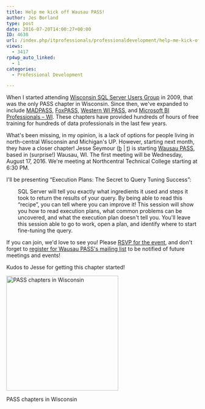 ```yaml
---
title: Help me kick off Wausau PASS!
author: Jes Borland
type: post
date: 2016-07-20T14:00:27+00:00
ID: 4630
url: /index.php/itprofessionals/professionaldevelopment/help-me-kick-off-wausau-pass/
views:
  - 3417
rp4wp_auto_linked:
  - 1
categories:
  - Professional Development

---
```

When I started attending <a href="http://wisconsin.sqlpass.org/" target="_blank">Wisconsin SQL Server Users Group</a> in 2009, that was the only PASS chapter in Wisconsin. Since then, we've expanded to include <a href="http://madpass.org/" target="_blank">MADPASS</a>, <a href="http://fox.sqlpass.org/" target="_blank">FoxPASS</a>, <a href="http://westwisc.sqlpass.org/" target="_blank">Western WI PASS</a>, and <a href="http://wisconsinbi.sqlpass.org/" target="_blank">Microsoft BI Professionals – WI</a>. These chapters have provided hundreds of hours of free training for hundreds of data professionals in the last few years.

What's been missing, in my opinion, is a lack of options for people living in north-central Wisconsin and Michigan's UP. However, starting next month, they have a closer chapter! Jesse Seymour (<a href="http://www.jesseseymour.com/" target="_blank">b</a> | <a href="https://twitter.com/JesseBizInt" target="_blank">t</a>) is starting <a href="http://wausau.sqlpass.org/" target="_blank">Wausau PASS</a>, based in (surprise!) Wausau, WI. The first meeting will be Wednesday, August 17, 2016. We're meeting at Northcentral Technical College starting at 6:30 PM.

I'll be presenting “Execution Plans: The Secret to Query Tuning Success”:

<p style="padding-left: 30px">
  SQL Server will tell you exactly what ingredients it used and steps it took to return the results of your query. By being able to read this “recipe”, you can tell where you can improve it! This session will show you how to read execution plans, what common problems can be uncovered, and what the execution plan doesn't tell you. You'll leave this session able to go to work, open a plan, and identify where to start fine-tuning the query.
</p>

If you can join, we'd love to see you! Please <a href="https://www.eventbrite.com/e/wausaupass-august-meeting-tickets-25795334540" target="_blank">RSVP for the event</a>, and don't forget to <a href="https://www.sqlpass.org/RegisterforSQLPASS.aspx?returnurl=https://wausau.sqlpass.org/Home.aspx" target="_blank">register for Wausau PASS's mailing list</a> to be notified of future meetings and events!

Kudos to Jesse for getting this chapter started!

<div id="attachment_4632" style="width: 303px" class="wp-caption aligncenter">
  <a href="/wp-content/uploads/2016/07/WI-PASS.png"><img class="size-medium wp-image-4632" src="/wp-content/uploads/2016/07/WI-PASS-293x300.png" alt="PASS chapters in Wisconsin" width="293" height="300" srcset="/wp-content/uploads/2016/07/WI-PASS-293x300.png 293w, /wp-content/uploads/2016/07/WI-PASS.png 575w" sizes="(max-width: 293px) 100vw, 293px" /></a>
  
  <p class="wp-caption-text">
    PASS chapters in Wisconsin
  </p>
</div>